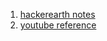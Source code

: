 1. <a href="https://www.hackerearth.com/practice/notes/matrix-exponentiation-1/">hackerearth notes</a>
2. <a href="https://www.youtube.com/watch?v=d8xB9jgEu-A">youtube reference</a>
